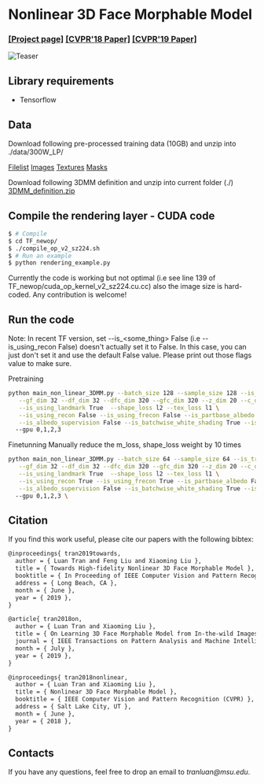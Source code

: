# Nonlinear 3D Face Morphable Model
### [[Project page]](http://cvlab.cse.msu.edu/project-nonlinear-3dmm.html)   [[CVPR'18 Paper]](http://cvlab.cse.msu.edu/pdfs/Tran_Liu_CVPR2018.pdf) [[CVPR'19 Paper]](http://cvlab.cse.msu.edu/pdfs/Tran_Liu_Liu_CVPR2019.pdf)


![Teaser](./images/nonlinear-3dmm.jpg)

## Library requirements

* Tensorflow


## Data

Download following pre-processed training data (10GB) and unzip into ./data/300W_LP/

[Filelist](https://drive.google.com/open?id=1R80j6Y1JiNPzsucsMOGpoogKDiYg2ynP)
[Images](https://drive.google.com/open?id=1QkBiPAOA-a2buta--8atVVcKoAl5sj7O)
[Textures](https://drive.google.com/open?id=1oW8wTKkkw2VDVpCv9q8UjqG3mGQCHLQd)
[Masks](https://drive.google.com/open?id=1xTTtYYWIJlq8wYEl5BSQfjM-Vuw3jmwq)

Download following 3DMM definition and unzip into current folder (./)
[3DMM_definition.zip](https://drive.google.com/open?id=1-UJdQeFw0cf9u9gUHokNoheH0z3L1fEH)

## Compile the rendering layer - CUDA code
```bash
$ # Compile
$ cd TF_newop/
$ ./compile_op_v2_sz224.sh
$ # Run an example
$ python rendering_example.py
```
Currently the code is working but not optimal (i.e see line 139 of TF_newop/cuda_op_kernel_v2_sz224.cu.cc)
also the image size is hard-coded. Any contribution is welcome!


## Run the code

Note: In recent TF version, set --is_<some_thing> False (i.e --is_using_recon False) doesn't actually set it to False. In this case, you can just don't set it and use the default False value. Please print out those flags value to make sure.

Pretraining

```bash
python main_non_linear_3DMM.py --batch_size 128 --sample_size 128 --is_train True --learning_rate 0.001 --ouput_size  224 \
   --gf_dim 32 --df_dim 32 --dfc_dim 320 --gfc_dim 320 --z_dim 20 --c_dim 3 \
   --is_using_landmark True  --shape_loss l2 --tex_loss l1 \
   --is_using_recon False --is_using_frecon False --is_partbase_albedo False --is_using_symetry True  \
   --is_albedo_supervision False --is_batchwise_white_shading True --is_const_albedo True --is_const_local_albedo False --is_smoothness True 
  --gpu 0,1,2,3
```


Finetunning
Manually reduce the m_loss, shape_loss weight by 10 times

```bash
python main_non_linear_3DMM.py --batch_size 64 --sample_size 64 --is_train True --learning_rate 0.001 --ouput_size  224 \
   --gf_dim 32 --df_dim 32 --dfc_dim 320 --gfc_dim 320 --z_dim 20 --c_dim 3 \
   --is_using_landmark True  --shape_loss l2 --tex_loss l1 \
   --is_using_recon True --is_using_frecon True --is_partbase_albedo False --is_using_symetry True  \
   --is_albedo_supervision False --is_batchwise_white_shading True --is_const_albedo True --is_const_local_albedo True --is_smoothness True 
  --gpu 0,1,2,3 \
```


## Citation

If you find this work useful, please cite our papers with the following bibtex:
```latex
@inproceedings{ tran2019towards, 
  author = { Luan Tran and Feng Liu and Xiaoming Liu },
  title = { Towards High-fidelity Nonlinear 3D Face Morphable Model },
  booktitle = { In Proceeding of IEEE Computer Vision and Pattern Recognition },
  address = { Long Beach, CA },
  month = { June },
  year = { 2019 },
}
```

```latex
@article{ tran2018on, 
  author = { Luan Tran and Xiaoming Liu },
  title = { On Learning 3D Face Morphable Model from In-the-wild Images },
  journal = { IEEE Transactions on Pattern Analysis and Machine Intelligence },
  month = { July },
  year = { 2019 },
}
```


```latex
@inproceedings{ tran2018nonlinear, 
  author = { Luan Tran and Xiaoming Liu },
  title = { Nonlinear 3D Face Morphable Model },
  booktitle = { IEEE Computer Vision and Pattern Recognition (CVPR) },
  address = { Salt Lake City, UT },
  month = { June },
  year = { 2018 },
}
```

## Contacts

If you have any questions, feel free to drop an email to _tranluan@msu.edu_.
